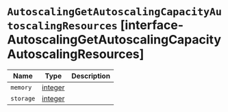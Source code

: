 # `AutoscalingGetAutoscalingCapacityAutoscalingResources` [interface-AutoscalingGetAutoscalingCapacityAutoscalingResources]

| Name | Type | Description |
| - | - | - |
| `memory` | [integer](./integer.md) | &nbsp; |
| `storage` | [integer](./integer.md) | &nbsp; |
